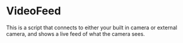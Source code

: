 # VideoFeed

This is a script that connects to either your built in camera or external camera, and shows a live feed of what the camera sees.
